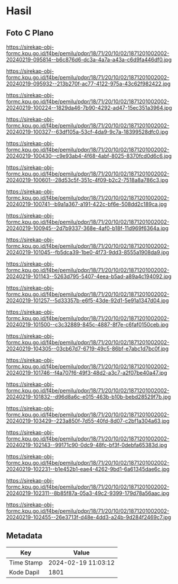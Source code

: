 # Hasil

## Foto C Plano

https://sirekap-obj-formc.kpu.go.id/f4be/pemilu/pdpr/18/71/20/10/02/1871201002002-20240219-095814--b6c876d6-dc3a-4a7a-a43a-c6d9fa446df0.jpg

https://sirekap-obj-formc.kpu.go.id/f4be/pemilu/pdpr/18/71/20/10/02/1871201002002-20240219-095932--213b270f-ac77-4122-975a-43c62f982422.jpg

https://sirekap-obj-formc.kpu.go.id/f4be/pemilu/pdpr/18/71/20/10/02/1871201002002-20240219-100224--1829da46-7b90-4292-ad47-15ec351a3964.jpg

https://sirekap-obj-formc.kpu.go.id/f4be/pemilu/pdpr/18/71/20/10/02/1871201002002-20240219-100327--63df105a-53cf-4da9-9c7a-18399528dfc0.jpg

https://sirekap-obj-formc.kpu.go.id/f4be/pemilu/pdpr/18/71/20/10/02/1871201002002-20240219-100430--c9e93ab4-4f68-4abf-8025-8370fcd0d6c6.jpg

https://sirekap-obj-formc.kpu.go.id/f4be/pemilu/pdpr/18/71/20/10/02/1871201002002-20240219-100601--28d53c5f-351c-4f09-b2c2-7518a8a786c3.jpg

https://sirekap-obj-formc.kpu.go.id/f4be/pemilu/pdpr/18/71/20/10/02/1871201002002-20240219-100741--b9a1a367-a191-422c-bf6e-508dd2c189ca.jpg

https://sirekap-obj-formc.kpu.go.id/f4be/pemilu/pdpr/18/71/20/10/02/1871201002002-20240219-100945--2d7b9337-368e-4af0-b18f-11d969f6364a.jpg

https://sirekap-obj-formc.kpu.go.id/f4be/pemilu/pdpr/18/71/20/10/02/1871201002002-20240219-101045--fb5dca39-1be0-4f73-9dd3-8555a1908da9.jpg

https://sirekap-obj-formc.kpu.go.id/f4be/pemilu/pdpr/18/71/20/10/02/1871201002002-20240219-101143--5263d795-5407-4eea-b5ad-a89a4c194092.jpg

https://sirekap-obj-formc.kpu.go.id/f4be/pemilu/pdpr/18/71/20/10/02/1871201002002-20240219-101257--5d33357b-e6f5-43de-92d1-5e91a1347d04.jpg

https://sirekap-obj-formc.kpu.go.id/f4be/pemilu/pdpr/18/71/20/10/02/1871201002002-20240219-101500--c3c32889-845c-4887-8f7e-c6faf0150ceb.jpg

https://sirekap-obj-formc.kpu.go.id/f4be/pemilu/pdpr/18/71/20/10/02/1871201002002-20240219-104305--03cb67d7-6719-49c5-86bf-e7abc1d7bc0f.jpg

https://sirekap-obj-formc.kpu.go.id/f4be/pemilu/pdpr/18/71/20/10/02/1871201002002-20240219-101746--f4a707f6-49f3-48d2-a3c7-a2f07be40a47.jpg

https://sirekap-obj-formc.kpu.go.id/f4be/pemilu/pdpr/18/71/20/10/02/1871201002002-20240219-101832--d96d8a6c-e015-463b-b10b-bebd28529f7b.jpg

https://sirekap-obj-formc.kpu.go.id/f4be/pemilu/pdpr/18/71/20/10/02/1871201002002-20240219-103429--223a850f-7d55-40fd-8d07-c2bf1a304a63.jpg

https://sirekap-obj-formc.kpu.go.id/f4be/pemilu/pdpr/18/71/20/10/02/1871201002002-20240219-102143--99171c90-0dc9-48fc-bf3f-0debfa65383d.jpg

https://sirekap-obj-formc.kpu.go.id/f4be/pemilu/pdpr/18/71/20/10/02/1871201002002-20240219-102231--b1e452b1-eae4-4262-9bd1-6a61345dae6c.jpg

https://sirekap-obj-formc.kpu.go.id/f4be/pemilu/pdpr/18/71/20/10/02/1871201002002-20240219-102311--8b85f87a-05a3-49c2-9399-179d78a56aac.jpg

https://sirekap-obj-formc.kpu.go.id/f4be/pemilu/pdpr/18/71/20/10/02/1871201002002-20240219-102455--26e3713f-d48e-4dd3-a24b-9d284f2469c7.jpg


## Metadata

| Key        | Value               |
| ---------- | ------------------- |
| Time Stamp | 2024-02-19 11:03:12 |
| Kode Dapil | 1801                |




